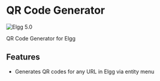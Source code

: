 QR Code Generator
===============================
![Elgg 5.0](https://img.shields.io/badge/Elgg-5.0-green.svg?style=flat-square)

QR Code Generator for Elgg

## Features

* Generates QR codes for any URL in Elgg via entity menu

